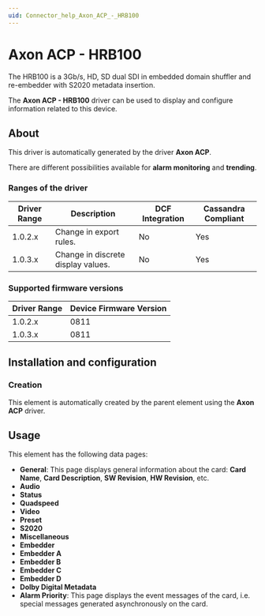 ```yaml
---
uid: Connector_help_Axon_ACP_-_HRB100
---
```


# Axon ACP - HRB100

The HRB100 is a 3Gb/s, HD, SD dual SDI in embedded domain shuffler and re-embedder with S2020 metadata insertion.

The **Axon ACP - HRB100** driver can be used to display and configure information related to this device.

## About

This driver is automatically generated by the driver **Axon ACP**.

There are different possibilities available for **alarm monitoring** and **trending**.

### Ranges of the driver

| **Driver Range** | **Description**                    | **DCF Integration** | **Cassandra Compliant** |
|------------------|------------------------------------|---------------------|-------------------------|
| 1.0.2.x          | Change in export rules.            | No                  | Yes                     |
| 1.0.3.x          | Change in discrete display values. | No                  | Yes                     |

### Supported firmware versions

| **Driver Range** | **Device Firmware Version** |
|------------------|-----------------------------|
| 1.0.2.x          | 0811                        |
| 1.0.3.x          | 0811                        |

## Installation and configuration

### Creation

This element is automatically created by the parent element using the **Axon ACP** driver.

## Usage

This element has the following data pages:

- **General**: This page displays general information about the card: **Card Name**, **Card Description**, **SW Revision**, **HW Revision**, etc.
- **Audio**
- **Status**
- **Quadspeed**
- **Video**
- **Preset**
- **S2020**
- **Miscellaneous**
- **Embedder**
- **Embedder A**
- **Embedder B**
- **Embedder C**
- **Embedder D**
- **Dolby Digital Metadata**
- **Alarm Priority**: This page displays the event messages of the card, i.e. special messages generated asynchronously on the card.
